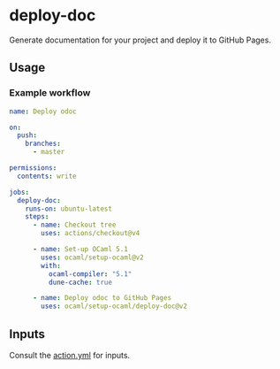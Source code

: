 # deploy-doc

Generate documentation for your project and deploy it to GitHub Pages.

## Usage

### Example workflow

```yml
name: Deploy odoc

on:
  push:
    branches:
      - master

permissions:
  contents: write

jobs:
  deploy-doc:
    runs-on: ubuntu-latest
    steps:
      - name: Checkout tree
        uses: actions/checkout@v4

      - name: Set-up OCaml 5.1
        uses: ocaml/setup-ocaml@v2
        with:
          ocaml-compiler: "5.1"
          dune-cache: true

      - name: Deploy odoc to GitHub Pages
        uses: ocaml/setup-ocaml/deploy-doc@v2
```

## Inputs

Consult the [action.yml](./action.yml) for inputs.
